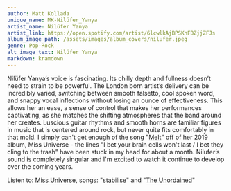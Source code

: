 ```yaml
---
author: Matt Kollada
unique_name: MK-Nilüfer_Yanya
artist_name: Nilüfer Yanya
artist_link: https://open.spotify.com/artist/6lcwlkAjBPSKnFBZjjZFJs
album_image_path: /assets/images/album_covers/nilufer.jpeg
genre: Pop-Rock
alt_image_text: Nilüfer Yanya
markdown: kramdown
---
```

Nilüfer Yanya’s voice is fascinating. Its chilly depth and fullness doesn’t need to strain to be powerful. The London born artist’s delivery can be incredibly varied, switching between smooth falsetto, cool spoken word, and snappy vocal inflections without losing an ounce of effectiveness. This allows her an ease, a sense of control that makes her performances captivating, as she matches the shifting atmospheres that the band around her creates. Luscious guitar rhythms and smooth horns are familiar figures in music that is centered around rock, but never quite fits comfortably in that mold. I simply can't get enough of the song "<a href="https://open.spotify.com/track/3zbvtH7AZF6pldwSvpdJtV">Melt</a>" off of her 2019 album, Miss Universe - the lines "I bet your brain cells won't last / I bet they cling to the trash" have been stuck in my head for about a month. Nilufer’s sound is completely singular and I'm excited to watch it continue to develop over the coming years.      
             
Listen to: <a href="https://open.spotify.com/album/1kodX6YjT66DyInfVS6aGv">Miss Universe</a>, songs: "<a href="https://open.spotify.com/track/3JlNvjlxIlaQ4iQsnxPGct">stabilise</a>" and "<a href="https://open.spotify.com/track/1eVy4iBeZ2bPcebDl9WlP1">The Unordained</a>"
